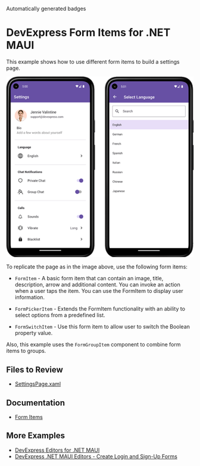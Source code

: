 <!-- default badges list -->
Automatically generated badges
<!-- default badges end -->

# DevExpress Form Items for .NET MAUI

This example shows how to use different form items to build a settings page.

![DevExpress Form Items for .NET MAUI - Demo app preview](Images/form-items-preview.png)

To replicate the page as in the image above, use the following form items:

* `FormItem` - A basic form item that can contain an image, title, description, arrow and additional content. You can invoke an action when a user taps the item. You can use the FormItem to display user information. 

* `FormPickerItem` - Extends the FormItem functionality with an ability to select options from a predefined list. 

* `FormSwitchItem` - Use this form item to allow user to switch the Boolean property value.

Also, this example uses the `FormGroupItem` component to combine form items to groups.

## Files to Review

- [SettingsPage.xaml](./CS/Views/SettingsPage.xaml)

## Documentation

- [Form Items](https://docs.devexpress.com/MAUI/404418/form-items/form-items)

## More Examples

- [DevExpress Editors for .NET MAUI](https://github.com/DevExpress-Examples/maui-editors-get-started)
- [DevExpress .NET MAUI Editors - Create Login and Sign-Up Forms](https://github.com/DevExpress-Examples/maui-editors-access-form)
